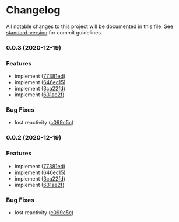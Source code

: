# Changelog

All notable changes to this project will be documented in this file. See [standard-version](https://github.com/conventional-changelog/standard-version) for commit guidelines.

### 0.0.3 (2020-12-19)


### Features

* implement ([77381ed](https://github.com/iendeavor/vue-composition-ui/commit/77381ed6f1a0e66ecc46460372c6f254cfcdac51))
* implement ([646ec15](https://github.com/iendeavor/vue-composition-ui/commit/646ec15f97ccc9f8e4cbaecda4f122e1b77b0fb1))
* implement ([3ca22fd](https://github.com/iendeavor/vue-composition-ui/commit/3ca22fda545384d0f38bcf7dde65e268352a784b))
* implement ([631ae2f](https://github.com/iendeavor/vue-composition-ui/commit/631ae2ff2f8bc8a88846daa27c22d2b8660763c7))


### Bug Fixes

* lost reactivity ([c099c5c](https://github.com/iendeavor/vue-composition-ui/commit/c099c5cf368bf5812c5d3c182a281f29fd2d3ca3))

### 0.0.2 (2020-12-19)


### Features

* implement ([77381ed](https://github.com/iendeavor/vue-composition-ui/commit/77381ed6f1a0e66ecc46460372c6f254cfcdac51))
* implement ([646ec15](https://github.com/iendeavor/vue-composition-ui/commit/646ec15f97ccc9f8e4cbaecda4f122e1b77b0fb1))
* implement ([3ca22fd](https://github.com/iendeavor/vue-composition-ui/commit/3ca22fda545384d0f38bcf7dde65e268352a784b))
* implement ([631ae2f](https://github.com/iendeavor/vue-composition-ui/commit/631ae2ff2f8bc8a88846daa27c22d2b8660763c7))


### Bug Fixes

* lost reactivity ([c099c5c](https://github.com/iendeavor/vue-composition-ui/commit/c099c5cf368bf5812c5d3c182a281f29fd2d3ca3))
